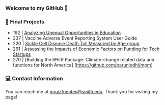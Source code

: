 ### Welcome to my GitHub 👋

### 📗 Final Projects
  
   - 192 | [Analyzing Unequal Opportunities in Education](https://nervous-nightingale-6b8dc0.netlify.app/index.html) 
   - 237 | Vaccine Adverse Event Reporting System User Guide
   - 220 | [Sickle Cell Disease Death Toll Measured by Age group](https://github.com/michelruizfuentes/-SDS220-FinalProject/blob/main/sds220_Project%20Draft%20ETA.pdf)
   - 291 | [Assessing the Impacts of Economic Factors on Funding for Tech Startups](https://github.com/michelruizfuentes/-SDS291-FinalProject/blob/main/SDS%20291%20-%20FP/final_draft_updated.pdf) 
   - 270 | [Building the `MPM` R Package: Climate-change related data and functions for North America] (https://github.com/parunjodhi/mpm)
    
 ### 💻 Contact Information 
 
 
You can reach me at mruizfuentes@smith.edu. Thank you for visiting my page!

<!--
**michelruizfuentes/michelruizfuentes** is a ✨ _special_ ✨ repository because its `README.md` (this file) appears on your GitHub profile.

Here are some ideas to get you started:

- 🔭 I’m currently working on ...
- 🌱 I’m currently learning ...
- 👯 I’m looking to collaborate on ...
- 🤔 I’m looking for help with ...
- 💬 Ask me about ...
- 📫 How to reach me: ...
- 😄 Pronouns: ...
- ⚡ Fun fact: ...

Kode with Klossy: Mobile Application Development Scholar

    - Final Project KWK | "Sustainable You" iOS App Template
-->

